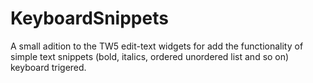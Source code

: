 KeyboardSnippets
================

A small adition to the TW5 edit-text widgets for add the functionality of  
simple text snippets (bold, italics, ordered unordered list and so on) keyboard trigered.

